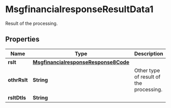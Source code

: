 

# MsgfinancialresponseResultData1

Result of the processing.
## Properties

Name | Type | Description | Notes
------------ | ------------- | ------------- | -------------
**rslt** | [**MsgfinancialresponseResponse8Code**](MsgfinancialresponseResponse8Code.md) |  |  [optional]
**othrRslt** | **String** | Other type of result of the processing. |  [optional]
**rsltDtls** | **String** |  |  [optional]



